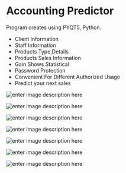 # Accounting Predictor
Program creates using PYQT5, Python.
- Client Information
 - Staff Information
 - Products Type,Details
 - Products Sales Information
 - Gain Shows Statistical
 - Password Protection
 - Convenient For Different Authorized Usage
 - Predict your next sales

![enter image description here](https://user-images.githubusercontent.com/36814346/73639293-fc7d5400-4663-11ea-8e9f-ea06a4b93ebf.png)
 
 ![enter image description here](https://user-images.githubusercontent.com/36814346/73639330-0b640680-4664-11ea-8aa6-8ff969822be0.png)
 
 ![enter image description here](https://user-images.githubusercontent.com/36814346/73639345-1159e780-4664-11ea-8af9-b477940bc6fd.png)

![enter image description here](https://user-images.githubusercontent.com/36814346/73639360-1cad1300-4664-11ea-9041-cf4c04016b6b.png)
 
![enter image description here](https://user-images.githubusercontent.com/36814346/73639386-2afb2f00-4664-11ea-9259-7aff141e2649.png)

![enter image description here](https://user-images.githubusercontent.com/36814346/73639398-3189a680-4664-11ea-8b0a-1a479ecefca8.png)

![enter image description here](https://user-images.githubusercontent.com/36814346/73655974-12504080-4687-11ea-846c-d342e66d24d4.png)

 

 

